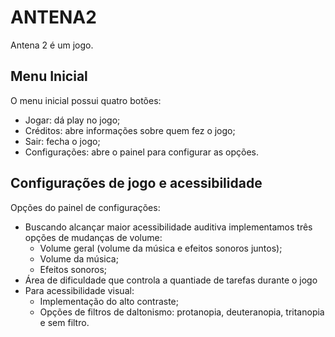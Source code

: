 # ANTENA2
Antena 2 é um jogo.
## Menu Inicial
O menu inicial possui quatro botões: 
- Jogar: dá play no jogo;
- Créditos: abre informações sobre quem fez o jogo;
- Sair: fecha o jogo;
- Configurações: abre o painel para configurar as opções.

## Configurações de jogo e acessibilidade
Opções do painel de configurações:
- Buscando alcançar maior acessibilidade auditiva implementamos três opções de mudanças de volume:
    * Volume geral (volume da música e efeitos sonoros juntos);
    * Volume da música;
    * Efeitos sonoros;
- Área de dificuldade que controla a quantiade de tarefas durante o jogo
- Para acessibilidade visual:
    * Implementação do alto contraste;
    * Opções de filtros de daltonismo:  protanopia, deuteranopia, tritanopia e sem filtro.
